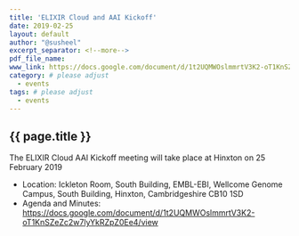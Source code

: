 ```yaml
---
title: 'ELIXIR Cloud and AAI Kickoff'
date: 2019-02-25
layout: default
author: "@susheel"
excerpt_separator: <!--more-->
pdf_file_name:
www_link: https://docs.google.com/document/d/1t2UQMWOslmmrtV3K2-oT1KnSZeZc2w7lyYkRZpZ0Ee4/view
category: # please adjust
  - events
tags: # please adjust
  - events
---
```


## {{ page.title }}

The ELIXIR Cloud AAI Kickoff meeting will take place at Hinxton on 25 February 2019

<!--more-->

* Location: Ickleton Room, South Building, EMBL-EBI, Wellcome Genome Campus, South Building, Hinxton, Cambridgeshire CB10 1SD
* Agenda and Minutes: https://docs.google.com/document/d/1t2UQMWOslmmrtV3K2-oT1KnSZeZc2w7lyYkRZpZ0Ee4/view
